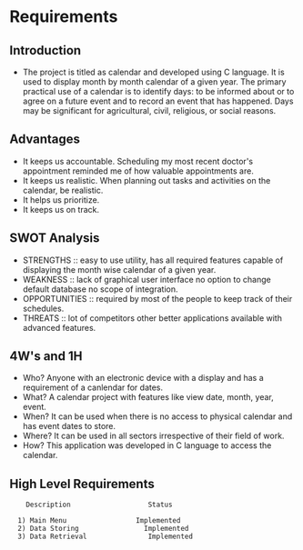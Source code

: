 # Requirements
## Introduction
* The project is titled as calendar and developed using C language. It is used to display month by month calendar of a given year. The primary practical use of a calendar is to identify days: to be informed about or to agree on a future event and to record an event that has happened. Days may be significant for agricultural, civil, religious, or social reasons.

## Advantages
* It keeps us accountable. Scheduling my most recent doctor's appointment reminded me of how valuable appointments are.
* It keeps us realistic. When planning out tasks and activities on the calendar, be realistic.
* It helps us prioritize.
* It keeps us on track.

## SWOT Analysis
* STRENGTHS :: easy to use utility, has all required features capable of displaying the month wise calendar of a given year.
* WEAKNESS :: lack of graphical user interface no option to change default database no scope of integration.
* OPPORTUNITIES :: required by most of the people to keep track of their schedules.
* THREATS :: lot of competitors other better applications available with advanced features.

## 4W's and 1H
* Who? Anyone with an electronic device with a display and has a requirement of a canlendar for dates.
* What? A calendar project with features like view date, month, year, event.
* When? It can be used when there is no access to physical calendar and has event dates to store.
* Where? It can be used in all sectors irrespective of their field of work.
* How? This application was developed in C language to access the calendar.

 ##  High Level Requirements
        Description             	  Status
          
      1) Main Menu                 Implemented
      2) Data Storing            	 Implemented
      3) Data Retrieval         	  Implemented





